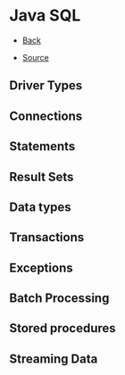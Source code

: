 # Java SQL

+ [Back](../README.md)

+ [Source](https://www.tutorialspoint.com/jdbc/index.htm)

## Driver Types
## Connections
## Statements
## Result Sets
## Data types
## Transactions
## Exceptions
## Batch Processing
## Stored procedures
## Streaming Data
